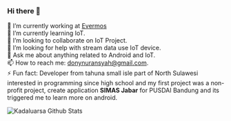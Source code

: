 ### Hi there 👋

🔭 I’m currently working at <a href="https://github.com/evermos">Evermos</a><br/>
🌱 I’m currently learning IoT.<br>
👯 I’m looking to collaborate on IoT Project.<br> 
🤔 I’m looking for help with stream data use IoT device.<br>
💬 Ask me about anything related to Android and IoT.<br>
📫 How to reach me: donynuransyah@gmail.com.<br>
⚡  Fun fact: Developer from tahuna small isle part of North Sulawesi interested in programming since high school and my first project was a non-profit project, create application <b>SIMAS Jabar</b> for PUSDAI Bandung and its triggered me to learn more on android.

<img align="left" alt="Kadaluarsa Github Stats" src="https://github-readme-stats.vercel.app/api?username=kadaluarsa&show_icons=true&hide_border=true" />


